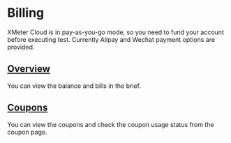 # Billing

XMeter Cloud is in pay-as-you-go mode, so you need to fund your account before executing test. Currently Alipay and Wechat payment options are provided.

## [Overview](./billing_brief.md)

You can view the balance and bills in the brief.

## [Coupons](./coupons.md)

You can view the coupons and check the coupon usage status from the coupon page.

